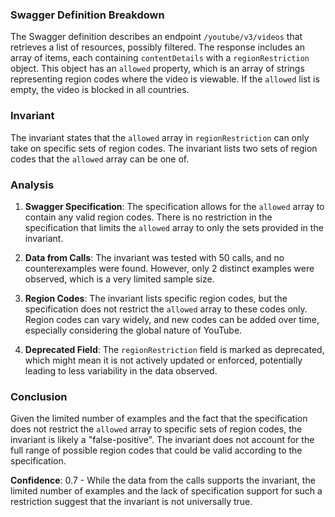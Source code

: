 ### Swagger Definition Breakdown

The Swagger definition describes an endpoint `/youtube/v3/videos` that retrieves a list of resources, possibly filtered. The response includes an array of items, each containing `contentDetails` with a `regionRestriction` object. This object has an `allowed` property, which is an array of strings representing region codes where the video is viewable. If the `allowed` list is empty, the video is blocked in all countries.

### Invariant

The invariant states that the `allowed` array in `regionRestriction` can only take on specific sets of region codes. The invariant lists two sets of region codes that the `allowed` array can be one of.

### Analysis

1. **Swagger Specification**: The specification allows for the `allowed` array to contain any valid region codes. There is no restriction in the specification that limits the `allowed` array to only the sets provided in the invariant.

2. **Data from Calls**: The invariant was tested with 50 calls, and no counterexamples were found. However, only 2 distinct examples were observed, which is a very limited sample size.

3. **Region Codes**: The invariant lists specific region codes, but the specification does not restrict the `allowed` array to these codes only. Region codes can vary widely, and new codes can be added over time, especially considering the global nature of YouTube.

4. **Deprecated Field**: The `regionRestriction` field is marked as deprecated, which might mean it is not actively updated or enforced, potentially leading to less variability in the data observed.

### Conclusion

Given the limited number of examples and the fact that the specification does not restrict the `allowed` array to specific sets of region codes, the invariant is likely a "false-positive". The invariant does not account for the full range of possible region codes that could be valid according to the specification.

**Confidence**: 0.7 - While the data from the calls supports the invariant, the limited number of examples and the lack of specification support for such a restriction suggest that the invariant is not universally true.
